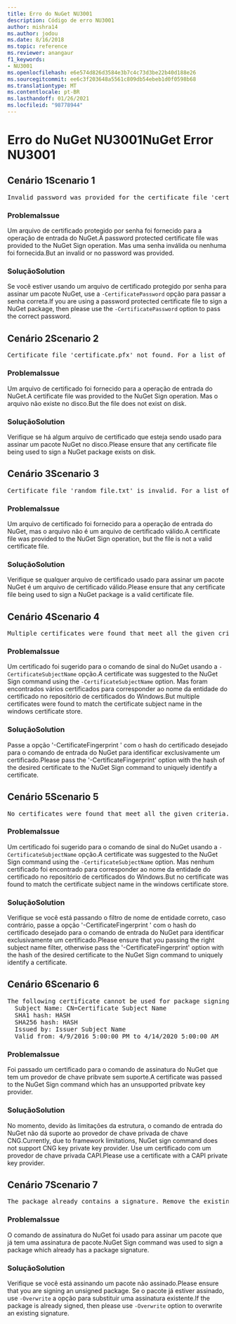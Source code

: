 ```yaml
---
title: Erro do NuGet NU3001
description: Código de erro NU3001
author: mishra14
ms.author: jodou
ms.date: 8/16/2018
ms.topic: reference
ms.reviewer: anangaur
f1_keywords:
- NU3001
ms.openlocfilehash: e6e574d826d3584e3b7c4c73d3be22b40d188e26
ms.sourcegitcommit: ee6c3f203648a5561c809db54ebeb1d0f0598b68
ms.translationtype: MT
ms.contentlocale: pt-BR
ms.lasthandoff: 01/26/2021
ms.locfileid: "98778944"
---
```

# <a name="nuget-error-nu3001"></a><span data-ttu-id="cb344-103">Erro do NuGet NU3001</span><span class="sxs-lookup"><span data-stu-id="cb344-103">NuGet Error NU3001</span></span>

## <a name="scenario-1"></a><span data-ttu-id="cb344-104">Cenário 1</span><span class="sxs-lookup"><span data-stu-id="cb344-104">Scenario 1</span></span>

<pre>Invalid password was provided for the certificate file 'certificate.pfx'. Provide a valid password using the '-CertificatePassword' option.</pre>

### <a name="issue"></a><span data-ttu-id="cb344-105">Problema</span><span class="sxs-lookup"><span data-stu-id="cb344-105">Issue</span></span>

<span data-ttu-id="cb344-106">Um arquivo de certificado protegido por senha foi fornecido para a operação de entrada do NuGet.</span><span class="sxs-lookup"><span data-stu-id="cb344-106">A password protected certificate file was provided to the NuGet Sign operation.</span></span> <span data-ttu-id="cb344-107">Mas uma senha inválida ou nenhuma foi fornecida.</span><span class="sxs-lookup"><span data-stu-id="cb344-107">But an invalid or no password was provided.</span></span>


### <a name="solution"></a><span data-ttu-id="cb344-108">Solução</span><span class="sxs-lookup"><span data-stu-id="cb344-108">Solution</span></span>

<span data-ttu-id="cb344-109">Se você estiver usando um arquivo de certificado protegido por senha para assinar um pacote NuGet, use a `-CertificatePassword` opção para passar a senha correta.</span><span class="sxs-lookup"><span data-stu-id="cb344-109">If you are using a password protected certificate file to sign a NuGet package, then please use the `-CertificatePassword` option to pass the correct password.</span></span>



## <a name="scenario-2"></a><span data-ttu-id="cb344-110">Cenário 2</span><span class="sxs-lookup"><span data-stu-id="cb344-110">Scenario 2</span></span>

<pre>Certificate file 'certificate.pfx' not found. For a list of accepted ways to provide a certificate, visit https://docs.nuget.org/docs/reference/command-line-reference.</pre>

### <a name="issue"></a><span data-ttu-id="cb344-111">Problema</span><span class="sxs-lookup"><span data-stu-id="cb344-111">Issue</span></span>

<span data-ttu-id="cb344-112">Um arquivo de certificado foi fornecido para a operação de entrada do NuGet.</span><span class="sxs-lookup"><span data-stu-id="cb344-112">A certificate file was provided to the NuGet Sign operation.</span></span> <span data-ttu-id="cb344-113">Mas o arquivo não existe no disco.</span><span class="sxs-lookup"><span data-stu-id="cb344-113">But the file does not exist on disk.</span></span>


### <a name="solution"></a><span data-ttu-id="cb344-114">Solução</span><span class="sxs-lookup"><span data-stu-id="cb344-114">Solution</span></span>

<span data-ttu-id="cb344-115">Verifique se há algum arquivo de certificado que esteja sendo usado para assinar um pacote NuGet no disco.</span><span class="sxs-lookup"><span data-stu-id="cb344-115">Please ensure that any certificate file being used to sign a NuGet package exists on disk.</span></span>



## <a name="scenario-3"></a><span data-ttu-id="cb344-116">Cenário 3</span><span class="sxs-lookup"><span data-stu-id="cb344-116">Scenario 3</span></span>

<pre>Certificate file 'random_file.txt' is invalid. For a list of accepted ways to provide a certificate, visit https://docs.nuget.org/docs/reference/command-line-reference.</pre>

### <a name="issue"></a><span data-ttu-id="cb344-117">Problema</span><span class="sxs-lookup"><span data-stu-id="cb344-117">Issue</span></span>

<span data-ttu-id="cb344-118">Um arquivo de certificado foi fornecido para a operação de entrada do NuGet, mas o arquivo não é um arquivo de certificado válido.</span><span class="sxs-lookup"><span data-stu-id="cb344-118">A certificate file was provided to the NuGet Sign operation, but the file is not a valid certificate file.</span></span>


### <a name="solution"></a><span data-ttu-id="cb344-119">Solução</span><span class="sxs-lookup"><span data-stu-id="cb344-119">Solution</span></span>

<span data-ttu-id="cb344-120">Verifique se qualquer arquivo de certificado usado para assinar um pacote NuGet é um arquivo de certificado válido.</span><span class="sxs-lookup"><span data-stu-id="cb344-120">Please ensure that any certificate file being used to sign a NuGet package is a valid certificate file.</span></span>



## <a name="scenario-4"></a><span data-ttu-id="cb344-121">Cenário 4</span><span class="sxs-lookup"><span data-stu-id="cb344-121">Scenario 4</span></span>

<pre>Multiple certificates were found that meet all the given criteria. Use the '-CertificateFingerprint' option with the hash of the desired certificate.</pre>

### <a name="issue"></a><span data-ttu-id="cb344-122">Problema</span><span class="sxs-lookup"><span data-stu-id="cb344-122">Issue</span></span>

<span data-ttu-id="cb344-123">Um certificado foi sugerido para o comando de sinal do NuGet usando a `-CertificateSubjectName` opção.</span><span class="sxs-lookup"><span data-stu-id="cb344-123">A certificate was suggested to the NuGet Sign command using the `-CertificateSubjectName` option.</span></span> <span data-ttu-id="cb344-124">Mas foram encontrados vários certificados para corresponder ao nome da entidade do certificado no repositório de certificados do Windows.</span><span class="sxs-lookup"><span data-stu-id="cb344-124">But multiple certificates were found to match the certificate subject name in the windows certificate store.</span></span>


### <a name="solution"></a><span data-ttu-id="cb344-125">Solução</span><span class="sxs-lookup"><span data-stu-id="cb344-125">Solution</span></span>

<span data-ttu-id="cb344-126">Passe a opção '-CertificateFingerprint ' com o hash do certificado desejado para o comando de entrada do NuGet para identificar exclusivamente um certificado.</span><span class="sxs-lookup"><span data-stu-id="cb344-126">Please pass the '-CertificateFingerprint' option with the hash of the desired certificate to the NuGet Sign command to uniquely identify a certificate.</span></span>



## <a name="scenario-5"></a><span data-ttu-id="cb344-127">Cenário 5</span><span class="sxs-lookup"><span data-stu-id="cb344-127">Scenario 5</span></span>

<pre>No certificates were found that meet all the given criteria. For a list of accepted ways to provide a certificate, visit https://docs.nuget.org/docs/reference/command-line-reference.</pre>

### <a name="issue"></a><span data-ttu-id="cb344-128">Problema</span><span class="sxs-lookup"><span data-stu-id="cb344-128">Issue</span></span>

<span data-ttu-id="cb344-129">Um certificado foi sugerido para o comando de sinal do NuGet usando a `-CertificateSubjectName` opção.</span><span class="sxs-lookup"><span data-stu-id="cb344-129">A certificate was suggested to the NuGet Sign command using the `-CertificateSubjectName` option.</span></span> <span data-ttu-id="cb344-130">Mas nenhum certificado foi encontrado para corresponder ao nome da entidade do certificado no repositório de certificados do Windows.</span><span class="sxs-lookup"><span data-stu-id="cb344-130">But no certificate was found to match the certificate subject name in the windows certificate store.</span></span>


### <a name="solution"></a><span data-ttu-id="cb344-131">Solução</span><span class="sxs-lookup"><span data-stu-id="cb344-131">Solution</span></span>

<span data-ttu-id="cb344-132">Verifique se você está passando o filtro de nome de entidade correto, caso contrário, passe a opção '-CertificateFingerprint ' com o hash do certificado desejado para o comando de entrada do NuGet para identificar exclusivamente um certificado.</span><span class="sxs-lookup"><span data-stu-id="cb344-132">Please ensure that you passing the right subject name filter, otherwise pass the '-CertificateFingerprint' option with the hash of the desired certificate to the NuGet Sign command to uniquely identify a certificate.</span></span>



## <a name="scenario-6"></a><span data-ttu-id="cb344-133">Cenário 6</span><span class="sxs-lookup"><span data-stu-id="cb344-133">Scenario 6</span></span>

<pre>The following certificate cannot be used for package signing as the private key provider is unsupported:
  Subject Name: CN=Certificate Subject Name
  SHA1 hash: HASH
  SHA256 hash: HASH
  Issued by: Issuer Subject Name
  Valid from: 4/9/2016 5:00:00 PM to 4/14/2020 5:00:00 AM</pre>

### <a name="issue"></a><span data-ttu-id="cb344-134">Problema</span><span class="sxs-lookup"><span data-stu-id="cb344-134">Issue</span></span>

<span data-ttu-id="cb344-135">Foi passado um certificado para o comando de assinatura do NuGet que tem um provedor de chave pribvate sem suporte.</span><span class="sxs-lookup"><span data-stu-id="cb344-135">A certificate was passed to the NuGet Sign command which has an unsupported pribvate key provider.</span></span> 


### <a name="solution"></a><span data-ttu-id="cb344-136">Solução</span><span class="sxs-lookup"><span data-stu-id="cb344-136">Solution</span></span>

<span data-ttu-id="cb344-137">No momento, devido às limitações da estrutura, o comando de entrada do NuGet não dá suporte ao provedor de chave privada de chave CNG.</span><span class="sxs-lookup"><span data-stu-id="cb344-137">Currently, due to framework limitations, NuGet sign command does not support CNG key private key provider.</span></span> <span data-ttu-id="cb344-138">Use um certificado com um provedor de chave privada CAPI.</span><span class="sxs-lookup"><span data-stu-id="cb344-138">Please use a certificate with a CAPI private key provider.</span></span>



## <a name="scenario-7"></a><span data-ttu-id="cb344-139">Cenário 7</span><span class="sxs-lookup"><span data-stu-id="cb344-139">Scenario 7</span></span>

<pre>The package already contains a signature. Remove the existing signature before adding a new signature.</pre>

### <a name="issue"></a><span data-ttu-id="cb344-140">Problema</span><span class="sxs-lookup"><span data-stu-id="cb344-140">Issue</span></span>

<span data-ttu-id="cb344-141">O comando de assinatura do NuGet foi usado para assinar um pacote que já tem uma assinatura de pacote.</span><span class="sxs-lookup"><span data-stu-id="cb344-141">NuGet Sign command was used to sign a package which already has a package signature.</span></span>


### <a name="solution"></a><span data-ttu-id="cb344-142">Solução</span><span class="sxs-lookup"><span data-stu-id="cb344-142">Solution</span></span>

<span data-ttu-id="cb344-143">Verifique se você está assinando um pacote não assinado.</span><span class="sxs-lookup"><span data-stu-id="cb344-143">Please ensure that you are signing an unsigned package.</span></span> <span data-ttu-id="cb344-144">Se o pacote já estiver assinado, use `-Overwrite` a opção para substituir uma assinatura existente.</span><span class="sxs-lookup"><span data-stu-id="cb344-144">If the package is already signed, then please use `-Overwrite` option to overwrite an existing signature.</span></span>


